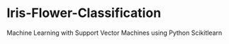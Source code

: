 # Iris-Flower-Classification
Machine Learning with Support Vector Machines using Python Scikitlearn
